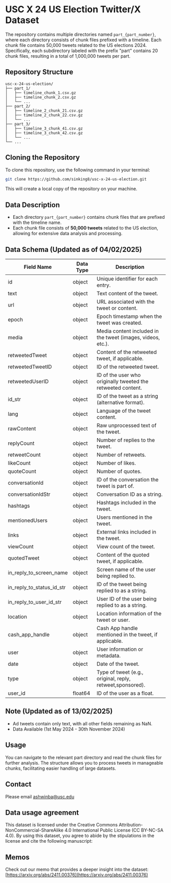 # USC X 24 US Election Twitter/X Dataset
The repository contains multiple directories named `part_{part_number}`, where each directory consists of chunk files prefixed with a timeline. Each chunk file contains 50,000 tweets related to the US elections 2024. Specifically, each subdirectory labeled with the prefix "part" contains 20 chunk files, resulting in a total of 1,000,000 tweets per part.
## Repository Structure

```
usc-x-24-us-election/
├── part_1/
│   ├── timeline_chunk_1.csv.gz
│   ├── timeline_chunk_2.csv.gz
│   └── ...
├── part_2/
│   ├── timeline_2_chunk_21.csv.gz
│   ├── timeline_2_chunk_22.csv.gz
│   └── ...
├── part_3/
│   ├── timeline_3_chunk_41.csv.gz
│   ├── timeline_3_chunk_42.csv.gz
│   └── ...
└── ...
```

## Cloning the Repository

To clone this repository, use the following command in your terminal:

```bash
git clone https://github.com/sinking8/usc-x-24-us-election.git
```

This will create a local copy of the repository on your machine.

## Data Description

- Each directory `part_{part_number}` contains chunk files that are prefixed with the timeline name.
- Each chunk file consists of **50,000 tweets** related to the US election, allowing for extensive data analysis and processing.

## Data Schema (Updated as of 04/02/2025)

| **Field Name**                  | **Data Type**          | **Description**                                                     |
|----------------------------------|-----------------------|---------------------------------------------------------------------|
| id                               | object                | Unique identifier for each entry.                                   |
| text                             | object                | Text content of the tweet.                                         |
| url                              | object                | URL associated with the tweet or content.                         |
| epoch                            | object                | Epoch timestamp when the tweet was created.                       |
| media                            | object                | Media content included in the tweet (images, videos, etc.).      |
| retweetedTweet                   | object                | Content of the retweeted tweet, if applicable.                    |
| retweetedTweetID                 | object                | ID of the retweeted tweet.                                         |
| retweetedUserID                  | object                | ID of the user who originally tweeted the retweeted content.      |
| id_str                           | object                | ID of the tweet as a string (alternative format).                 |
| lang                             | object                | Language of the tweet content.                                     |
| rawContent                       | object                | Raw unprocessed text of the tweet.                                 |
| replyCount                       | object                | Number of replies to the tweet.                                    |
| retweetCount                     | object                | Number of retweets.                                               |
| likeCount                        | object                | Number of likes.                                                  |
| quoteCount                       | object                | Number of quotes.                                                 |
| conversationId                   | object                | ID of the conversation the tweet is part of.                      |
| conversationIdStr                | object                | Conversation ID as a string.                                      |
| hashtags                         | object                | Hashtags included in the tweet.                                   |
| mentionedUsers                   | object                | Users mentioned in the tweet.                                     |
| links                            | object                | External links included in the tweet.                             |
| viewCount                        | object                | View count of the tweet.                                          |
| quotedTweet                      | object                | Content of the quoted tweet, if applicable.                       |
| in_reply_to_screen_name          | object                | Screen name of the user being replied to.                         |
| in_reply_to_status_id_str        | object                | ID of the tweet being replied to as a string.                     |
| in_reply_to_user_id_str          | object                | User ID of the user being replied to as a string.                 |
| location                         | object                | Location information of the tweet or user.                       |
| cash_app_handle                  | object                | Cash App handle mentioned in the tweet, if applicable.           |
| user                             | object                | User information or metadata.                                     |
| date                             | object                | Date of the tweet.                                                |
| type                            | object                | Type of tweet (e.g., original, reply, retweet,sponsored).                 |
| user_id                         | float64              | ID of the user as a float.                                       |

## Note (Updated as of 13/02/2025)
- Ad tweets contain only text, with all other fields remaining as NaN.
- Data Available (1st May 2024 - 30th November 2024)


## Usage

You can navigate to the relevant part directory and read the chunk files for further analysis. The structure allows you to process tweets in manageable chunks, facilitating easier handling of large datasets.

## Contact 
Please email ashwinba@usc.edu

## Data usage agreement
This dataset is licensed under the Creative Commons Attribution-NonCommercial-ShareAlike 4.0 International Public License (CC BY-NC-SA 4.0). By using this dataset, you agree to abide by the stipulations in the license and cite the following manuscript:

## Memos
Check out our memo that provides a deeper insight into the dataset: [https://arxiv.org/abs/2411.00376](https://arxiv.org/abs/2411.00376)
